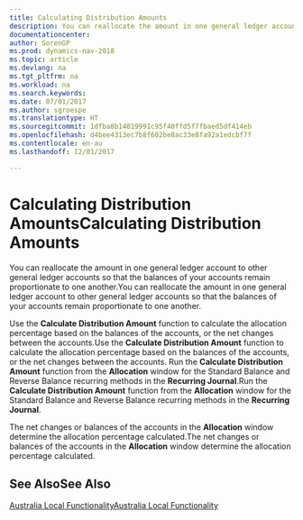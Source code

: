 ```yaml
---
title: Calculating Distribution Amounts
description: You can reallocate the amount in one general ledger account to other general ledger accounts so that the balances of your accounts remain proportionate to one another.
documentationcenter: 
author: SorenGP
ms.prod: dynamics-nav-2018
ms.topic: article
ms.devlang: na
ms.tgt_pltfrm: na
ms.workload: na
ms.search.keywords: 
ms.date: 07/01/2017
ms.author: sgroespe
ms.translationtype: HT
ms.sourcegitcommit: 1dfba8b14019991c95f40ffd5f7fbaed5df414eb
ms.openlocfilehash: d4bee4313ec7b8f602be8ac33e8fa92a1edcbf7f
ms.contentlocale: en-au
ms.lasthandoff: 12/01/2017

---
```

# <a name="calculating-distribution-amounts"></a><span data-ttu-id="406aa-103">Calculating Distribution Amounts</span><span class="sxs-lookup"><span data-stu-id="406aa-103">Calculating Distribution Amounts</span></span>
<span data-ttu-id="406aa-104">You can reallocate the amount in one general ledger account to other general ledger accounts so that the balances of your accounts remain proportionate to one another.</span><span class="sxs-lookup"><span data-stu-id="406aa-104">You can reallocate the amount in one general ledger account to other general ledger accounts so that the balances of your accounts remain proportionate to one another.</span></span>  
  
 <span data-ttu-id="406aa-105">Use the **Calculate Distribution Amount** function to calculate the allocation percentage based on the balances of the accounts, or the net changes between the accounts.</span><span class="sxs-lookup"><span data-stu-id="406aa-105">Use the **Calculate Distribution Amount** function to calculate the allocation percentage based on the balances of the accounts, or the net changes between the accounts.</span></span> <span data-ttu-id="406aa-106">Run the **Calculate Distribution Amount** function from the **Allocation** window for the Standard Balance and Reverse Balance recurring methods in the **Recurring Journal**.</span><span class="sxs-lookup"><span data-stu-id="406aa-106">Run the **Calculate Distribution Amount** function from the **Allocation** window for the Standard Balance and Reverse Balance recurring methods in the **Recurring Journal**.</span></span>  
  
 <span data-ttu-id="406aa-107">The net changes or balances of the accounts in the **Allocation** window determine the allocation percentage calculated.</span><span class="sxs-lookup"><span data-stu-id="406aa-107">The net changes or balances of the accounts in the **Allocation** window determine the allocation percentage calculated.</span></span>  
  
## <a name="see-also"></a><span data-ttu-id="406aa-108">See Also</span><span class="sxs-lookup"><span data-stu-id="406aa-108">See Also</span></span>  
 [<span data-ttu-id="406aa-109">Australia Local Functionality</span><span class="sxs-lookup"><span data-stu-id="406aa-109">Australia Local Functionality</span></span>](australia-local-functionality.md)
